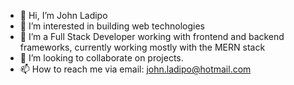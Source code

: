 - 👋 Hi, I’m John Ladipo
- 👀 I’m interested in building web technologies
- 🌱 I’m a Full Stack Developer working with frontend and backend frameworks, currently working mostly with the MERN stack
- 💞️ I’m looking to collaborate on projects.
- 📫 How to reach me via email: john.ladipo@hotmail.com

<!---
ifefrost/ifefrost is a ✨ special ✨ repository because its `README.md` (this file) appears on your GitHub profile.
You can click the Preview link to take a look at your changes.
--->
